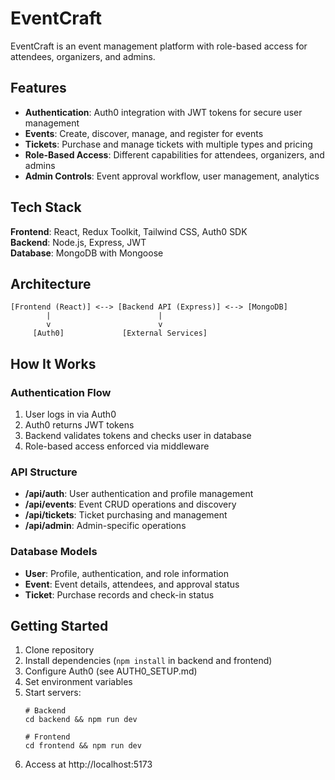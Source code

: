# EventCraft

EventCraft is an event management platform with role-based access for attendees, organizers, and admins.

## Features

- **Authentication**: Auth0 integration with JWT tokens for secure user management
- **Events**: Create, discover, manage, and register for events
- **Tickets**: Purchase and manage tickets with multiple types and pricing
- **Role-Based Access**: Different capabilities for attendees, organizers, and admins
- **Admin Controls**: Event approval workflow, user management, analytics

## Tech Stack

**Frontend**: React, Redux Toolkit, Tailwind CSS, Auth0 SDK  
**Backend**: Node.js, Express, JWT  
**Database**: MongoDB with Mongoose

## Architecture

```
[Frontend (React)] <--> [Backend API (Express)] <--> [MongoDB]
        |                        |
        v                        v
     [Auth0]             [External Services]
```

## How It Works

### Authentication Flow
1. User logs in via Auth0
2. Auth0 returns JWT tokens
3. Backend validates tokens and checks user in database
4. Role-based access enforced via middleware

### API Structure
- **/api/auth**: User authentication and profile management
- **/api/events**: Event CRUD operations and discovery
- **/api/tickets**: Ticket purchasing and management
- **/api/admin**: Admin-specific operations

### Database Models
- **User**: Profile, authentication, and role information
- **Event**: Event details, attendees, and approval status
- **Ticket**: Purchase records and check-in status

## Getting Started

1. Clone repository
2. Install dependencies (`npm install` in backend and frontend)
3. Configure Auth0 (see AUTH0_SETUP.md)
4. Set environment variables
5. Start servers:
   ```
   # Backend
   cd backend && npm run dev
   
   # Frontend
   cd frontend && npm run dev
   ```
6. Access at http://localhost:5173 